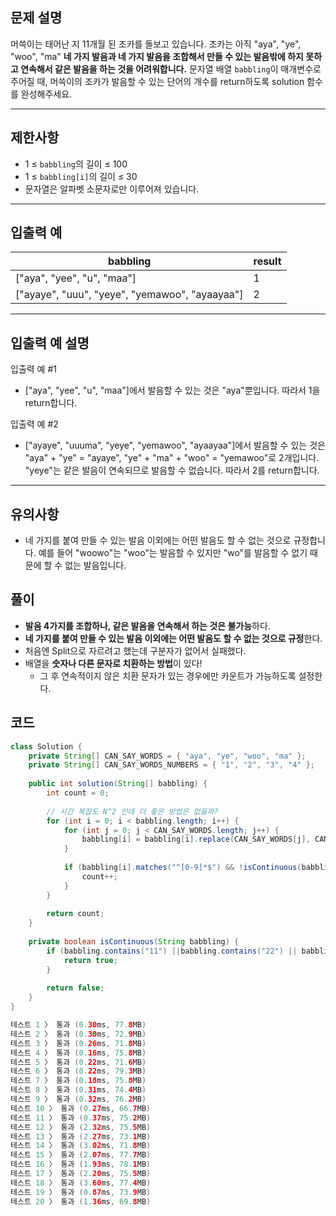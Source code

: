 ## **문제 설명**

머쓱이는 태어난 지 11개월 된 조카를 돌보고 있습니다. 조카는 아직 "aya", "ye", "woo", "ma" **네 가지 발음과 네 가지 발음을 조합해서 만들 수 있는 발음밖에 하지 못하고 연속해서 같은 발음을 하는 것을 어려워합니다.** 문자열 배열 `babbling`이 매개변수로 주어질 때, 머쓱이의 조카가 발음할 수 있는 단어의 개수를 return하도록 solution 함수를 완성해주세요.

---

## 제한사항

- 1 ≤ `babbling`의 길이 ≤ 100
- 1 ≤ `babbling[i]`의 길이 ≤ 30
- 문자열은 알파벳 소문자로만 이루어져 있습니다.

---

## 입출력 예

| babbling | result |
| --- | --- |
| ["aya", "yee", "u", "maa"] | 1 |
| ["ayaye", "uuu", "yeye", "yemawoo", "ayaayaa"] | 2 |

---

## 입출력 예 설명

입출력 예 #1

- ["aya", "yee", "u", "maa"]에서 발음할 수 있는 것은 "aya"뿐입니다. 따라서 1을 return합니다.

입출력 예 #2

- ["ayaye", "uuuma", "yeye", "yemawoo", "ayaayaa"]에서 발음할 수 있는 것은 "aya" + "ye" = "ayaye", "ye" + "ma" + "woo" = "yemawoo"로 2개입니다. "yeye"는 같은 발음이 연속되므로 발음할 수 없습니다. 따라서 2를 return합니다.

---

## 유의사항

- 네 가지를 붙여 만들 수 있는 발음 이외에는 어떤 발음도 할 수 없는 것으로 규정합니다. 예를 들어 "woowo"는 "woo"는 발음할 수 있지만 "wo"를 발음할 수 없기 때문에 할 수 없는 발음입니다.

## 풀이

- **발음 4가지를 조합하나, 같은 발음을 연속해서 하는 것은 불가능**하다.
- **네 가지를 붙여 만들 수 있는 발음 이외에는 어떤 발음도 할 수 없는 것으로 규정**한다.
- 처음엔 Split으로 자르려고 했는데 구분자가 없어서 실패했다.
- 배열을 **숫자나 다른 문자로 치환하는 방법**이 있다!
    - 그 후 연속적이지 않은 치환 문자가 있는 경우에만 카운트가 가능하도록 설정한다.

## 코드

```java
class Solution {
    private String[] CAN_SAY_WORDS = { "aya", "ye", "woo", "ma" };
    private String[] CAN_SAY_WORDS_NUMBERS = { "1", "2", "3", "4" };
    
    public int solution(String[] babbling) {
        int count = 0;
        
        // 시간 복잡도 N^2 인데 더 좋은 방법은 없을까?
        for (int i = 0; i < babbling.length; i++) {
            for (int j = 0; j < CAN_SAY_WORDS.length; j++) {
                babbling[i] = babbling[i].replace(CAN_SAY_WORDS[j], CAN_SAY_WORDS_NUMBERS[j]);
            }
            
            if (babbling[i].matches("^[0-9]*$") && !isContinuous(babbling[i])) {
                count++;
            }
        }
        
        return count;
    }
    
    private boolean isContinuous(String babbling) {
        if (babbling.contains("11") ||babbling.contains("22") || babbling.contains("33") || babbling.contains("44")) {
            return true;
        }
        
        return false;
    }
}

테스트 1 〉 통과 (0.30ms, 77.8MB)
테스트 2 〉 통과 (0.30ms, 72.9MB)
테스트 3 〉 통과 (0.26ms, 71.8MB)
테스트 4 〉 통과 (0.16ms, 75.8MB)
테스트 5 〉 통과 (0.22ms, 71.6MB)
테스트 6 〉 통과 (0.22ms, 79.3MB)
테스트 7 〉 통과 (0.18ms, 75.8MB)
테스트 8 〉 통과 (0.31ms, 74.4MB)
테스트 9 〉 통과 (0.32ms, 76.2MB)
테스트 10 〉 통과 (0.27ms, 66.7MB)
테스트 11 〉 통과 (0.37ms, 75.2MB)
테스트 12 〉 통과 (2.32ms, 75.5MB)
테스트 13 〉 통과 (2.27ms, 73.1MB)
테스트 14 〉 통과 (3.02ms, 71.8MB)
테스트 15 〉 통과 (2.07ms, 77.7MB)
테스트 16 〉 통과 (1.93ms, 78.1MB)
테스트 17 〉 통과 (2.20ms, 75.5MB)
테스트 18 〉 통과 (3.60ms, 77.4MB)
테스트 19 〉 통과 (0.87ms, 73.9MB)
테스트 20 〉 통과 (1.36ms, 69.8MB)
```
